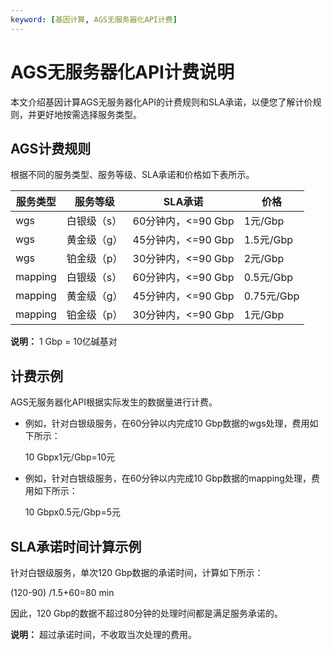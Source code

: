 ```yaml
---
keyword: [基因计算, AGS无服务器化API计费]
---
```


# AGS无服务器化API计费说明

本文介绍基因计算AGS无服务器化API的计费规则和SLA承诺，以便您了解计价规则，并更好地按需选择服务类型。

## AGS计费规则

根据不同的服务类型、服务等级、SLA承诺和价格如下表所示。

|服务类型|服务等级|SLA承诺|价格|
|----|----|-----|--|
|wgs|白银级（s）|60分钟内，<=90 Gbp|1元/Gbp|
|wgs|黄金级（g）|45分钟内，<=90 Gbp|1.5元/Gbp|
|wgs|铂金级（p）|30分钟内，<=90 Gbp|2元/Gbp|
|mapping|白银级（s）|60分钟内，<=90 Gbp|0.5元/Gbp|
|mapping|黄金级（g）|45分钟内，<=90 Gbp|0.75元/Gbp|
|mapping|铂金级（p）|30分钟内，<=90 Gbp|1元/Gbp|

**说明：** 1 Gbp = 10亿碱基对

## 计费示例

AGS无服务器化API根据实际发生的数据量进行计费。

-   例如，针对白银级服务，在60分钟以内完成10 Gbp数据的wgs处理，费用如下所示：

    10 Gbpx1元/Gbp=10元

-   例如，针对白银级服务，在60分钟以内完成10 Gbp数据的mapping处理，费用如下所示：

    10 Gbpx0.5元/Gbp=5元


## SLA承诺时间计算示例

针对白银级服务，单次120 Gbp数据的承诺时间，计算如下所示：

\(120-90\) /1.5+60=80 min

因此，120 Gbp的数据不超过80分钟的处理时间都是满足服务承诺的。

**说明：** 超过承诺时间，不收取当次处理的费用。

